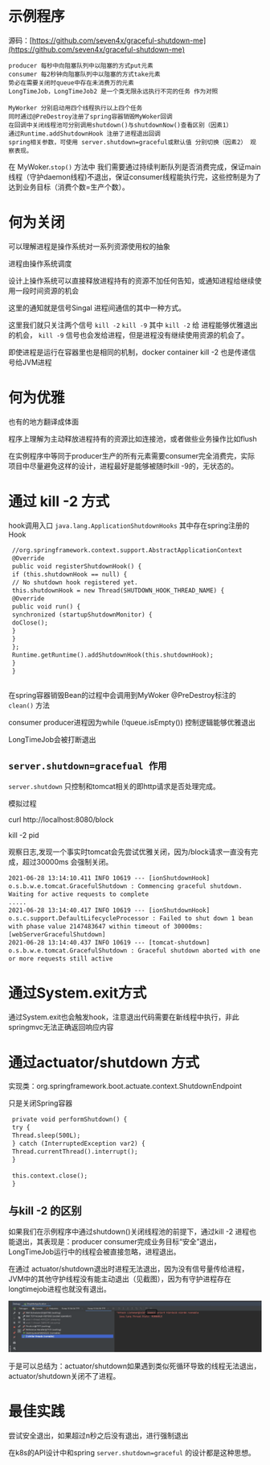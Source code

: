 # 示例程序
源码：[https://github.com/seven4x/graceful-shutdown-me](https://github.com/seven4x/graceful-shutdown-me)
```
producer 每秒中向阻塞队列中以阻塞的方式put元素
consumer 每2秒钟向阻塞队列中以阻塞的方式take元素
势必在需要关闭时queue中存在未消费万的元素
LongTimeJob，LongTimeJob2 是一个类无限永远执行不完的任务 作为对照

MyWorker 分别启动用四个线程执行以上四个任务
同时通过@PreDestroy注册了spring容器销毁MyWoker回调
在回调中关闭线程池可分别调用shutdown()与shutdownNow()查看区别（因素1）
通过Runtime.addShutdownHook 注册了进程退出回调
spring相关参数，可使用 server.shutdown=graceful或默认值 分别切换（因素2） 观察表现。

```

在 MyWoker.`stop()` 方法中 我们需要通过持续判断队列是否消费完成，保证main 线程（守护daemon线程)不退出，保证consumer线程能执行完，这些控制是为了达到业务目标（消费个数=生产个数）。

# 何为关闭
可以理解进程是操作系统对一系列资源使用权的抽象

进程由操作系统调度

设计上操作系统可以直接释放进程持有的资源不加任何告知，或通知进程给继续使用一段时间资源的机会

这里的通知就是信号Singal 进程间通信的其中一种方式。

这里我们就只关注两个信号 `kill -2` `kill -9` 其中 `kill -2` 给 进程能够优雅退出的机会， `kill -9` 信号也会发给进程，但是进程没有继续使用资源的机会了。

即使进程是运行在容器里也是相同的机制，docker container kill -2 也是传递信号给JVM进程

# 何为优雅
也有的地方翻译成体面

程序上理解为主动释放进程持有的资源比如连接池，或者做些业务操作比如flush

在实例程序中等同于producer生产的所有元素需要consumer完全消费完，实际项目中尽量避免这样的设计，进程最好是能够被随时kill -9的，无状态的。

# 通过 kill -2 方式
hook调用入口 `java.lang.ApplicationShutdownHooks` 其中存在spring注册的Hook
```
 //org.springframework.context.support.AbstractApplicationContext
 @Override
 public void registerShutdownHook() {
 if (this.shutdownHook == null) {
 // No shutdown hook registered yet.
 this.shutdownHook = new Thread(SHUTDOWN_HOOK_THREAD_NAME) {
 @Override
 public void run() {
 synchronized (startupShutdownMonitor) {
 doClose();
 }
 }
 };
 Runtime.getRuntime().addShutdownHook(this.shutdownHook);
 }
 }


```
在spring容器销毁Bean的过程中会调用到MyWoker @PreDestroy标注的 `clean()` 方法

consumer producer进程因为while (!queue.isEmpty()) 控制逻辑能够优雅退出

LongTimeJob会被打断退出

## `server.shutdown=gracefual 作用`
`server.shutdown` 只控制和tomcat相关的即http请求是否处理完成。

模拟过程

curl http://localhost:8080/block

kill -2 pid

观察日志,发现一个事实时tomcat会先尝试优雅关闭，因为/block请求一直没有完成，超过30000ms 会强制关闭。
```
2021-06-28 13:14:10.411 INFO 10619 --- [ionShutdownHook] o.s.b.w.e.tomcat.GracefulShutdown : Commencing graceful shutdown. Waiting for active requests to complete
.....
2021-06-28 13:14:40.417 INFO 10619 --- [ionShutdownHook] o.s.c.support.DefaultLifecycleProcessor : Failed to shut down 1 bean with phase value 2147483647 within timeout of 30000ms: [webServerGracefulShutdown]
2021-06-28 13:14:40.437 INFO 10619 --- [tomcat-shutdown] o.s.b.w.e.tomcat.GracefulShutdown : Graceful shutdown aborted with one or more requests still active

```

# 通过System.exit方式
通过System.exit也会触发hook，注意退出代码需要在新线程中执行，非此springmvc无法正确返回响应内容

# 通过actuator/shutdown 方式
实现类：org.springframework.boot.actuate.context.ShutdownEndpoint

只是关闭Spring容器
```
 private void performShutdown() {
 try {
 Thread.sleep(500L);
 } catch (InterruptedException var2) {
 Thread.currentThread().interrupt();
 }

 this.context.close();
 }
```

## 与kill -2 的区别
如果我们在示例程序中通过shutdown()关闭线程池的前提下，通过kill -2 进程也能退出，其表现是：producer consumer完成业务目标“安全”退出，LongTimeJob运行中的线程会被直接忽略，进程退出。

在通过 actuator/shutdown退出时进程无法退出，因为没有信号量传给进程，JVM中的其他守护线程没有能主动退出（见截图），因为有守护进程存在longtimejob进程也就没有退出。

![image.png](assert/1624854898976-5439484f-888c-4888-9873-075d8b62a077.png)

于是可以总结为：actuator/shutdown如果遇到类似死循环导致的线程无法退出，actuator/shutdown关闭不了进程。

# 最佳实践
尝试安全退出，如果超过n秒之后没有退出，进行强制退出

在k8s的API设计中和spring `server.shutdown=graceful` 的设计都是这种思想。